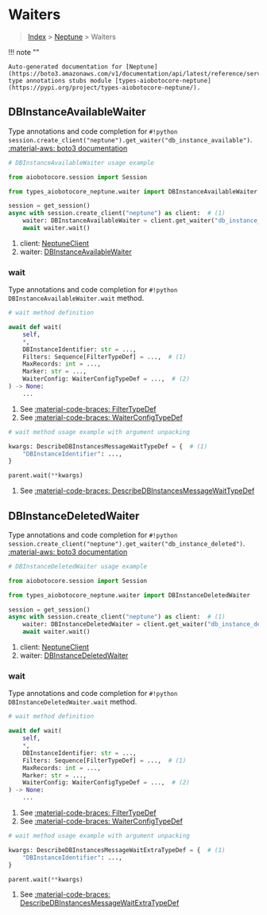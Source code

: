 # Waiters

> [Index](../README.md) > [Neptune](./README.md) > Waiters

!!! note ""

    Auto-generated documentation for [Neptune](https://boto3.amazonaws.com/v1/documentation/api/latest/reference/services/neptune.html#neptune)
    type annotations stubs module [types-aiobotocore-neptune](https://pypi.org/project/types-aiobotocore-neptune/).

## DBInstanceAvailableWaiter

Type annotations and code completion for `#!python session.create_client("neptune").get_waiter("db_instance_available")`.
[:material-aws: boto3 documentation](https://boto3.amazonaws.com/v1/documentation/api/latest/reference/services/neptune/waiter/DBInstanceAvailable.html#Neptune.Waiter.DBInstanceAvailable)

```python
# DBInstanceAvailableWaiter usage example

from aiobotocore.session import Session

from types_aiobotocore_neptune.waiter import DBInstanceAvailableWaiter

session = get_session()
async with session.create_client("neptune") as client:  # (1)
    waiter: DBInstanceAvailableWaiter = client.get_waiter("db_instance_available")  # (2)
    await waiter.wait()
```

1. client: [NeptuneClient](./client.md)
2. waiter: [DBInstanceAvailableWaiter](./waiters.md#dbinstanceavailablewaiter)


### wait

Type annotations and code completion for `#!python DBInstanceAvailableWaiter.wait` method.

```python
# wait method definition

await def wait(
    self,
    *,
    DBInstanceIdentifier: str = ...,
    Filters: Sequence[FilterTypeDef] = ...,  # (1)
    MaxRecords: int = ...,
    Marker: str = ...,
    WaiterConfig: WaiterConfigTypeDef = ...,  # (2)
) -> None:
    ...
```

1. See [:material-code-braces: FilterTypeDef](./type_defs.md#filtertypedef) 
2. See [:material-code-braces: WaiterConfigTypeDef](./type_defs.md#waiterconfigtypedef) 


```python
# wait method usage example with argument unpacking

kwargs: DescribeDBInstancesMessageWaitTypeDef = {  # (1)
    "DBInstanceIdentifier": ...,
}

parent.wait(**kwargs)
```

1. See [:material-code-braces: DescribeDBInstancesMessageWaitTypeDef](./type_defs.md#describedbinstancesmessagewaittypedef) 
## DBInstanceDeletedWaiter

Type annotations and code completion for `#!python session.create_client("neptune").get_waiter("db_instance_deleted")`.
[:material-aws: boto3 documentation](https://boto3.amazonaws.com/v1/documentation/api/latest/reference/services/neptune/waiter/DBInstanceDeleted.html#Neptune.Waiter.DBInstanceDeleted)

```python
# DBInstanceDeletedWaiter usage example

from aiobotocore.session import Session

from types_aiobotocore_neptune.waiter import DBInstanceDeletedWaiter

session = get_session()
async with session.create_client("neptune") as client:  # (1)
    waiter: DBInstanceDeletedWaiter = client.get_waiter("db_instance_deleted")  # (2)
    await waiter.wait()
```

1. client: [NeptuneClient](./client.md)
2. waiter: [DBInstanceDeletedWaiter](./waiters.md#dbinstancedeletedwaiter)


### wait

Type annotations and code completion for `#!python DBInstanceDeletedWaiter.wait` method.

```python
# wait method definition

await def wait(
    self,
    *,
    DBInstanceIdentifier: str = ...,
    Filters: Sequence[FilterTypeDef] = ...,  # (1)
    MaxRecords: int = ...,
    Marker: str = ...,
    WaiterConfig: WaiterConfigTypeDef = ...,  # (2)
) -> None:
    ...
```

1. See [:material-code-braces: FilterTypeDef](./type_defs.md#filtertypedef) 
2. See [:material-code-braces: WaiterConfigTypeDef](./type_defs.md#waiterconfigtypedef) 


```python
# wait method usage example with argument unpacking

kwargs: DescribeDBInstancesMessageWaitExtraTypeDef = {  # (1)
    "DBInstanceIdentifier": ...,
}

parent.wait(**kwargs)
```

1. See [:material-code-braces: DescribeDBInstancesMessageWaitExtraTypeDef](./type_defs.md#describedbinstancesmessagewaitextratypedef) 

